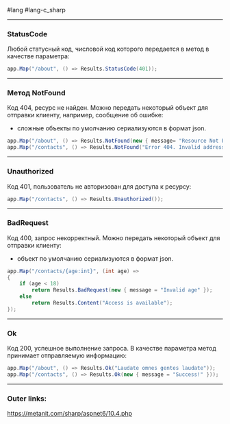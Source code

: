 #lang #lang-c_sharp 

---
### StatusCode
Любой статусный код, числовой код которого передается в метод в качестве параметра:
```csharp
app.Map("/about", () => Results.StatusCode(401));
```
---
### Метод NotFound
Код 404, ресурс не найден. 
Можно передать некоторый объект для отправки клиенту, например, сообщение об ошибке:
- сложные объекты по умолчанию сериализуются в формат json.
```csharp
app.Map("/about", () => Results.NotFound(new { message= "Resource Not Found"}));
app.Map("/contacts", () => Results.NotFound("Error 404. Invalid address"));
```
---
### Unauthorized
Код 401, пользователь не авторизован для доступа к ресурсу:
```csharp
app.Map("/contacts", () => Results.Unauthorized());
```
---
### BadRequest
Код 400, запрос некорректный. 
Можно передать некоторый объект для отправки клиенту:
- объект по умолчанию сериализуются в формат json.
```csharp
app.Map("/contacts/{age:int}", (int age) => 
{
    if (age < 18)
        return Results.BadRequest(new { message = "Invalid age" });
    else
        return Results.Content("Access is available");
});
```
---
### Ok
Код 200, успешное выполнение запроса. 
В качестве параметра метод принимает отправляемую информацию:
```csharp
app.Map("/about", () => Results.Ok("Laudate omnes gentes laudate"));
app.Map("/contacts", () => Results.Ok(new { message = "Success!" }));
```
---
### Outer links:
https://metanit.com/sharp/aspnet6/10.4.php
